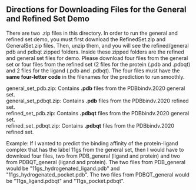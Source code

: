 ## Directions for Downloading Files for the General and Refined Set Demo

There are two .zip files in this directory. In order to run the general and refined set demo, you must first 
download the RefinedSet.zip and GeneralSet.zip files. Then, unzip them, and you will see the refined/general pdb and 
pdbqt zipped folders. Inside these zipped folders are the refined and general set files for demo. Please download four 
files from the general set or four files from the refined set (2 files for the protein (.pdb and .pdbqt) and 2 files 
for the ligand (.pdb and .pdbqt). The four files must have the **same four-letter code** in the filenames for the 
prediction to run smoothly.  

general_set_pdb.zip: Contains **.pdb** files from the PDBbindv.2020 general set.  
general_set_pdbqt.zip: Contains **.pdb** files from the PDBbindv.2020 refined set.  
refined_set_pdb.zip: Contains **.pdbqt** files from the PDBbindv.2020 general set.  
refined_set_pdbqt.zip: Contains **.pdbqt** files from the PDBbindv.2020 refined set.  

Example: If I wanted to predict the binding affinity of the protein-ligand complex that has the label 11gs from the 
general set, then I would have to download four files, two from PDB_general (ligand and protein) and two from 
PDBQT_general (ligand and protein). The two files from PDB_general would be "11gs_hydrogenated_ligand.pdb" and "11gs_hydrogenated_pocket.pdb". The two files 
from PDBQT_general would be "11gs_ligand.pdbqt" and "11gs_pocket.pdbqt".

